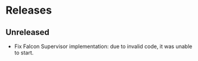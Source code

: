 # Releases

## Unreleased

- Fix Falcon Supervisor implementation: due to invalid code, it was unable to start.
